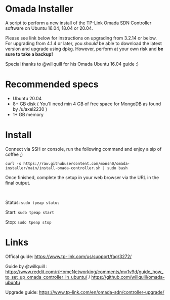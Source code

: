# Omada Installer
A script to perform a new install of the TP-Link Omada SDN Controller software on Ubuntu 16.04, 18.04 or 20.04.

Please see link below for instructions on upgrading from 3.2.14 or below.
For upgrading from 4.1.4 or later, you _should_ be able to download the latest version and upgrade using dpkg.
However, perform at your own risk and **be sure to take a backup!**

Special thanks to @willquill for his Omada Ubuntu 16.04 guide :)

# Recommended specs
- Ubuntu 20.04
- 8+ GB disk ( You'll need min 4 GB of free space for MongoDB as found by /u/axel2230 )
- 1+ GB memory

# Install
Connect via SSH or console, run the following command and enjoy a sip of coffee ;)

```
curl -s https://raw.githubusercontent.com/monsn0/omada-installer/main/install-omada-controller.sh | sudo bash
```

Once finished, complete the setup in your web browser via the URL in the final output.

<br />

Status: `sudo tpeap status`

Start: `sudo tpeap start`

Stop: `sudo tpeap stop`

# Links
Offical guide: https://www.tp-link.com/us/support/faq/3272/

Guide by @willquill : https://www.reddit.com/r/HomeNetworking/comments/mv1v9d/guide_how_to_set_up_omada_controller_in_ubuntu/ / https://github.com/willquill/omada-ubuntu

Upgrade guide: https://www.tp-link.com/en/omada-sdn/controller-upgrade/
